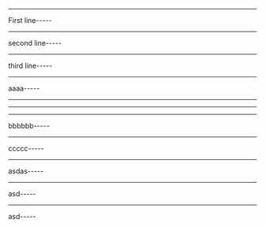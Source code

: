 

------

First line-----

------

second line-----

------

third line-----

------

aaaa-----

------

-----

------

bbbbbb-----

------

ccccc-----

------

asdas-----

------

asd-----

------

asd-----